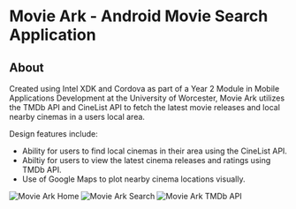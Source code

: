 Movie Ark - Android Movie Search Application
==========================================

About
------------------------

Created using Intel XDK and Cordova as part of a Year 2 Module in Mobile Applications Development at the University of Worcester, Movie Ark utilizes the TMDb API and CineList API to fetch the latest movie releases and local nearby cinemas in a users local area.

Design features include:

- Ability for users to find local cinemas in their area using the CineList API.
- Abiltiy for users to view the latest cinema releases and ratings using TMDb API.
- Use of Google Maps to plot nearby cinema locations visually. 

![Movie Ark Home](http://mattshotton.com/external/moviearksm.png)
![Movie Ark Search](http://mattshotton.com/external/movieark2sm.png)
![Movie Ark TMDb API](http://mattshotton.com/external/movieark3sm.png)
